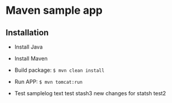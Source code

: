 # Maven sample app

## Installation

- Install Java
- Install Maven

- Build package: `$ mvn clean install`

- Run APP: `$ mvn tomcat:run`
  
- Test
samplelog text
test stash3
new changes for statsh test2